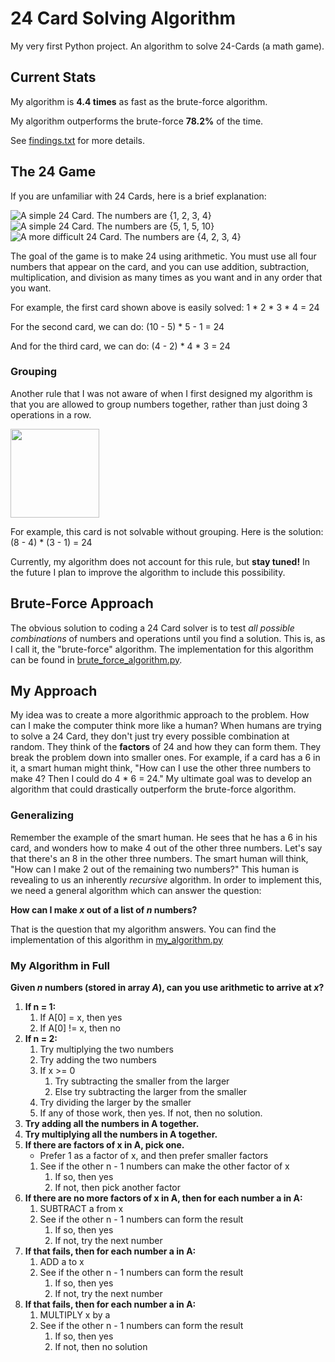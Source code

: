 # 24 Card Solving Algorithm
My very first Python project. An algorithm to solve 24-Cards (a math game).

## Current Stats

My algorithm is **4.4 times** as fast as the brute-force algorithm.

My algorithm outperforms the brute-force **78.2%** of the time.

See [findings.txt](findings.txt) for more details.

## The 24 Game
If you are unfamiliar with 24 Cards, here is a brief explanation:

![A simple 24 Card. The numbers are {1, 2, 3, 4}](https://www.learningforallages.com/images/Math24SD1d.jpg) ![A simple 24 Card. The numbers are {5, 1, 5, 10}](https://www.learningforallages.com/images/34676.gif) ![A more difficult 24 Card. The numbers are {4, 2, 3, 4}](http://www.sbu.edu/images/default-source/school-of-arts-and-sciences-math/24game_card.gif?sfvrsn=2)

The goal of the game is to make 24 using arithmetic. You must use all four numbers that appear on the card, and you can use addition, subtraction, multiplication, and division as many times as you want and in any order that you want.

For example, the first card shown above is easily solved: 1 * 2 * 3 * 4 = 24

For the second card, we can do: (10 - 5) * 5 - 1 = 24

And for the third card, we can do: (4 - 2) * 4 * 3 = 24

### Grouping

Another rule that I was not aware of when I first designed my algorithm is that you are allowed to group numbers together, rather than just doing 3 operations in a row.

<img src="http://randallreedjr.com/images/24gamecard.jpg" width="142">

For example, this card is not solvable without grouping. Here is the solution: (8 - 4) * (3 - 1) = 24

Currently, my algorithm does not account for this rule, but **stay tuned!** In the future I plan to improve the algorithm to include this possibility.

## Brute-Force Approach

The obvious solution to coding a 24 Card solver is to test *all possible combinations* of numbers and operations until you find a solution. This is, as I call it, the "brute-force" algorithm. The implementation for this algorithm can be found in [brute_force_algorithm.py](brute_force_algorithm.py).

## My Approach

My idea was to create a more algorithmic approach to the problem. How can I make the computer think more like a human? When humans are trying to solve a 24 Card, they don't just try every possible combination at random. They think of the **factors** of 24 and how they can form them. They break the problem down into smaller ones. For example, if a card has a 6 in it, a smart human might think, "How can I use the other three numbers to make 4? Then I could do 4 * 6 = 24." My ultimate goal was to develop an algorithm that could drastically outperform the brute-force algorithm.

### Generalizing

Remember the example of the smart human. He sees that he has a 6 in his card, and wonders how to make 4 out of the other three numbers. Let's say that there's an 8 in the other three numbers. The smart human will think, "How can I make 2 out of the remaining two numbers?" This human is revealing to us an inherently *recursive* algorithm. In order to implement this, we need a general algorithm which can answer the question:

**How can I make _x_ out of a list of _n_ numbers?**

That is the question that my algorithm answers. You can find the implementation of this algorithm in [my_algorithm.py](my_algorithm.py)

### My Algorithm in Full

**Given _n_ numbers (stored in array _A_), can you use arithmetic to arrive at _x_?**

1.  **If n = 1:**
    1.  If A[0] = x, then yes
    2.  If A[0] != x, then no
2.  **If n = 2:**
    1.  Try multiplying the two numbers
    2.  Try adding the two numbers
    3.  If x >= 0
        1.  Try subtracting the smaller from the larger
        2.  Else try subtracting the larger from the smaller
    4.  Try dividing the larger by the smaller
    5.  If any of those work, then yes. If not, then no solution.
3.  **Try adding all the numbers in A together.**
4.  **Try multiplying all the numbers in A together.**
5.  **If there are factors of x in A, pick one.**
    * Prefer 1 as a factor of x, and then prefer smaller factors
    1.  See if the other n - 1 numbers can make the other factor of x
        1.  If so, then yes
        2.  If not, then pick another factor
6.  **If there are no more factors of x in A, then for each number a in A:**
    1.  SUBTRACT a from x
    2.  See if the other n - 1 numbers can form the result
        1.  If so, then yes
        2.  If not, try the next number
7.  **If that fails, then for each number a in A:**
    1.  ADD a to x
    2.  See if the other n - 1 numbers can form the result
        1.  If so, then yes
        2.  If not, try the next number
8.  **If that fails, then for each number a in A:**
    1.  MULTIPLY x by a
    2.  See if the other n - 1 numbers can form the result
        1.  If so, then yes
        2.  If not, then no solution
